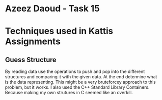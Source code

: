 # Azeez Daoud - Task 15

# Techniques used in Kattis Assignments
## Guess Structure
By reading data use the operations to push and pop into the different structures and comparing it with the given data.
At the end determine what is the data representing.
This might be a very bruteforcey approach to this problem, but it works. I also used the C++ Standard Library Containers. Because making my own strutures in C seemed like an overkill.
